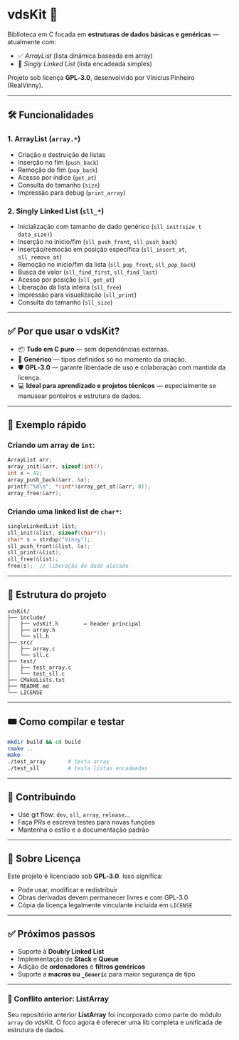 # vdsKit 🧠

Biblioteca em C focada em **estruturas de dados básicas e genéricas** — atualmente com:

- ✅ *ArrayList* (lista dinâmica baseada em array)  
- 🔗 *Singly Linked List* (lista encadeada simples)

Projeto sob licença **GPL‑3.0**, desenvolvido por Vinicius Pinheiro (RealVinny).

---

## 🛠 Funcionalidades

### 1. ArrayList (`array.*`)
- Criação e destruição de listas
- Inserção no fim (`push_back`)
- Remoção do fim (`pop_back`)
- Acesso por índice (`get_at`)
- Consulta do tamanho (`size`)
- Impressão para debug (`print_array`)

### 2. Singly Linked List (`sll_*`)
- Inicialização com tamanho de dado genérico (`sll_init(size_t data_size)`)
- Inserção no início/fim (`sll_push_front`, `sll_push_back`)
- Inserção/remocão em posição específica (`sll_insert_at`, `sll_remove_at`)
- Remoção no início/fim da lista (`sll_pop_front`, `sll_pop_back`)
- Busca de valor (`sll_find_first`, `sll_find_last`)
- Acesso por posição (`sll_get_at`)
- Liberação da lista inteira (`sll_free`)
- Impressão para visualização (`sll_print`)
- Consulta do tamanho (`sll_size`)

---

## ✅ Por que usar o vdsKit?

- 📦 **Tudo em C puro** — sem dependências externas.
- 🧩 **Genérico** — tipos definidos só no momento da criação.
- 🛡 **GPL‑3.0** — garante liberdade de uso e colaboração com mantida da licença.
- 💻 **Ideal para aprendizado e projetos técnicos** — especialmente se manusear ponteiros e estrutura de dados.

---

## 🚀 Exemplo rápido

### Criando um array de `int`:
```c
ArrayList arr;
array_init(&arr, sizeof(int));
int x = 42;
array_push_back(&arr, &x);
printf("%d\n", *(int*)array_get_at(&arr, 0));
array_free(&arr);
```

### Criando uma linked list de `char*`:
```c
singleLinkedList list;
sll_init(&list, sizeof(char*));
char* s = strdup("Vinny");
sll_push_front(&list, &s);
sll_print(&list);
sll_free(&list);
free(s);  // liberação do dado alocado
```

---

## 🧱 Estrutura do projeto

```
vdsKit/
├── include/
│   ├── vdsKit.h        ← header principal
│   ├── array.h
│   └── sll.h
├── src/
│   ├── array.c
│   └── sll.c
├── test/
│   ├── test_array.c
│   └── test_sll.c
├── CMakeLists.txt
├── README.md
└── LICENSE
```

---

## 🎟 Como compilar e testar

```bash
mkdir build && cd build
cmake ..
make
./test_array       # testa array
./test_sll         # testa listas encadeadas
```

---

## 🧩 Contribuindo

- Use git flow: `dev`, `sll`, `array`, `release`...
- Faça PRs e escreva testes para novas funções
- Mantenha o estilo e a documentação padrão

---

## 📝 Sobre Licença

Este projeto é licenciado sob **GPL‑3.0**. Isso significa:
- Pode usar, modificar e redistribuir
- Obras derivadas devem permanecer livres e com GPL‑3.0
- Cópia da licença legalmente vinculante incluída em `LICENSE`

---

## ✅ Próximos passos

- Suporte à **Doubly Linked List**
- Implementação de **Stack** e **Queue**
- Adição de **ordenadores** e **filtros genéricos**
- Suporte a **macros ou `_Generic`** para maior segurança de tipo

---

### 🎯 Conflito anterior: ListArray

Seu repositório anterior **ListArray** foi incorporado como parte do módulo `array` do vdsKit. O foco agora é oferecer uma lib completa e unificada de estrutura de dados.